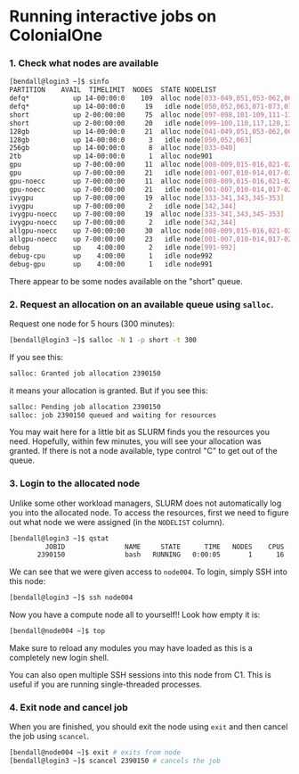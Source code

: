 # Running interactive jobs on ColonialOne

### 1. Check what nodes are available

```bash
[bendall@login3 ~]$ sinfo
PARTITION    AVAIL  TIMELIMIT  NODES  STATE NODELIST
defq*           up 14-00:00:0    109  alloc node[033-049,051,053-062,064-070,074-078,080-098,101-109,111-116,118-119,121-127,129-137,139-142,146-153,155-157,159-160]
defq*           up 14-00:00:0     19   idle node[050,052,063,071-073,079,099-100,110,117,120,128,138,143-145,154,158]
short           up 2-00:00:00     75  alloc node[097-098,101-109,111-116,118-119,121-127,129-137,139-142,146-153,155-157,159-161,163-173,176-177,179-183,185,187-188,190]
short           up 2-00:00:00     20   idle node[099-100,110,117,120,128,138,143-145,154,158,162,174-175,178,184,186,189,191]
128gb           up 14-00:00:0     21  alloc node[041-049,051,053-062,064]
128gb           up 14-00:00:0      3   idle node[050,052,063]
256gb           up 14-00:00:0      8  alloc node[033-040]
2tb             up 14-00:00:0      1  alloc node901
gpu             up 7-00:00:00     11  alloc node[008-009,015-016,021-025,030,032]
gpu             up 7-00:00:00     21   idle node[001-007,010-014,017-020,026-029,031]
gpu-noecc       up 7-00:00:00     11  alloc node[008-009,015-016,021-025,030,032]
gpu-noecc       up 7-00:00:00     21   idle node[001-007,010-014,017-020,026-029,031]
ivygpu          up 7-00:00:00     19  alloc node[333-341,343,345-353]
ivygpu          up 7-00:00:00      2   idle node[342,344]
ivygpu-noecc    up 7-00:00:00     19  alloc node[333-341,343,345-353]
ivygpu-noecc    up 7-00:00:00      2   idle node[342,344]
allgpu-noecc    up 7-00:00:00     30  alloc node[008-009,015-016,021-025,030,032,333-341,343,345-353]
allgpu-noecc    up 7-00:00:00     23   idle node[001-007,010-014,017-020,026-029,031,342,344]
debug           up    4:00:00      2   idle node[991-992]
debug-cpu       up    4:00:00      1   idle node992
debug-gpu       up    4:00:00      1   idle node991
```

There appear to be some nodes available on the "short" queue.

### 2. Request an allocation on an available queue using `salloc`.

Request one node for 5 hours (300 minutes):

```bash
[bendall@login3 ~]$ salloc -N 1 -p short -t 300
```

If you see this:

```bash
salloc: Granted job allocation 2390150
```

it means your allocation is granted. But if you see this:

```bash
salloc: Pending job allocation 2390150
salloc: job 2390150 queued and waiting for resources
```

You may wait here for a little bit as SLURM finds you the resources you need.
Hopefully, within few minutes, you will see your allocation was granted. If there is not a node available, type control "C" to get out of the queue.


### 3. Login to the allocated node

Unlike some other workload managers, SLURM does not automatically log you into the allocated node. 
To access the resources, first we need to figure out what node we were assigned (in the `NODELIST` column).

```bash
[bendall@login3 ~]$ qstat
         JOBID               NAME     STATE      TIME   NODES    CPUS  PARTITION           START_TIME   NODELIST(REASON)
       2390150               bash   RUNNING   0:00:05       1      16      short  2017-04-20T07:30:32   node004
```

We can see that we were given access to `node004`. To login, simply SSH into this node:

```bash
[bendall@login3 ~]$ ssh node004
```

Now you have a compute node all to yourself!! Look how empty it is:

```bash
[bendall@node004 ~]$ top
```

Make sure to reload any modules you may have loaded as this is a completely new login shell.

You can also open multiple SSH sessions into this node from C1. This is useful if you are running single-threaded processes.

### 4. Exit node and cancel job

When you are finished, you should exit the node using `exit` and then cancel the job using `scancel`.

```bash
[bendall@node004 ~]$ exit # exits from node
[bendall@login3 ~]$ scancel 2390150 # cancels the job
```
